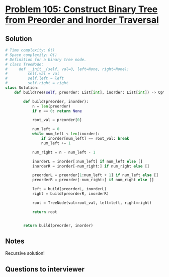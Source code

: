 # [Problem 105: Construct Binary Tree from Preorder and Inorder Traversal](https://leetcode.com/problems/construct-binary-tree-from-preorder-and-inorder-traversal/)

## Solution

```py
# Time complexity: O()
# Space complexity: O()
# Definition for a binary tree node.
# class TreeNode:
#     def __init__(self, val=0, left=None, right=None):
#         self.val = val
#         self.left = left
#         self.right = right
class Solution:
    def buildTree(self, preorder: List[int], inorder: List[int]) -> Optional[TreeNode]:

        def build(preorder, inorder):
            n = len(preorder)
            if n == 0: return None

            root_val = preorder[0]

            num_left = 0
            while num_left < len(inorder):
                if inorder[num_left] == root_val: break
                num_left += 1

            num_right = n - num_left - 1

            inorderL = inorder[:num_left] if num_left else []
            inorderR = inorder[-num_right:] if num_right else []

            preorderL = preorder[1:num_left + 1] if num_left else []
            preorderR = preorder[-num_right:] if num_right else []

            left = build(preorderL, inorderL)
            right = build(preorderR, inorderR)

            root = TreeNode(val=root_val, left=left, right=right)

            return root


        return build(preorder, inorder)
```

## Notes

Recursive solution!

## Questions to interviewer
